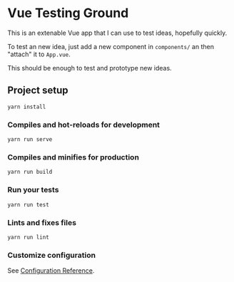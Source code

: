 # Vue Testing Ground

This is an extenable Vue app that I can use to test ideas, hopefully quickly.

To test an new idea, just add a new component in `components/` an then "attach" it to `App.vue`.  

This should be enough to test and prototype new ideas.

## Project setup
```
yarn install
```

### Compiles and hot-reloads for development
```
yarn run serve
```

### Compiles and minifies for production
```
yarn run build
```

### Run your tests
```
yarn run test
```

### Lints and fixes files
```
yarn run lint
```

### Customize configuration
See [Configuration Reference](https://cli.vuejs.org/config/).
